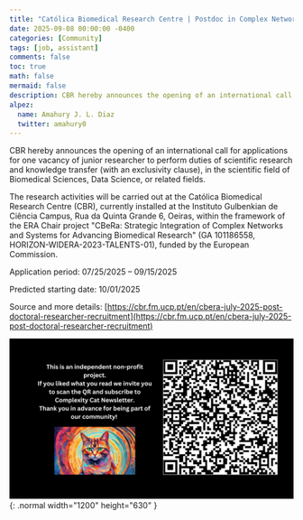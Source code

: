 ```yaml
---
title: "Católica Biomedical Research Centre | Postdoc in Complex Networks and Biomedicine"
date: 2025-09-08 00:00:00 -0400
categories: [Community]
tags: [job, assistant]
comments: false
toc: true
math: false
mermaid: false
description: CBR hereby announces the opening of an international call for applications for one vacancy of junior researcher to perform duties of scientific research and knowledge transfer (with an exclusivity clause), in the scientific field of Biomedical Sciences, Data Science, or related fields.
alpez:
  name: Amahury J. L. Diaz
  twitter: amahury0
---
```

CBR hereby announces the opening of an international call for applications for one vacancy of junior researcher to perform duties of scientific research and knowledge transfer (with an exclusivity clause), in the scientific field of Biomedical Sciences, Data Science, or related fields.

The research activities will be carried out at the Católica Biomedical Research Centre (CBR), currently installed at the Instituto Gulbenkian de Ciência Campus, Rua da Quinta Grande 6, Oeiras, within the framework of the ERA Chair project "CBeRa: Strategic Integration of Complex Networks and Systems for Advancing Biomedical Research" (GA 101186558, HORIZON-WIDERA-2023-TALENTS-01), funded by the European Commission.

Application period: 07/25/2025 – 09/15/2025

Predicted starting date: 10/01/2025

Source and more details: [https://cbr.fm.ucp.pt/en/cbera-july-2025-post-doctoral-researcher-recruitment](https://cbr.fm.ucp.pt/en/cbera-july-2025-post-doctoral-researcher-recruitment)

![Desktop View](/assets/img/fix/complexity-cat-newsletter.png){: .normal width="1200" height="630" }
